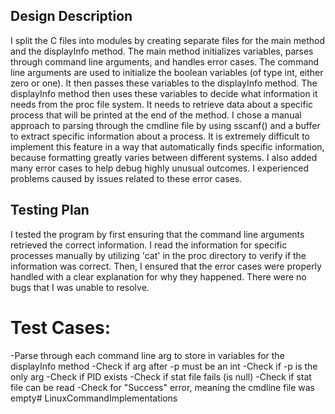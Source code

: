 ## Design Description

I split the C files into modules by creating separate files for the main method and the displayInfo method. The 
main method initializes variables, parses through command line arguments, and handles error cases. The command line 
arguments are used to initialize the boolean variables (of type int, either zero or one). It then passes these 
variables to the displayInfo method. The displayInfo method then uses these variables to decide what information it 
needs from the proc file system. It needs to retrieve data about a specific process that will be printed at the end 
of the method. I chose a manual approach to parsing through the cmdline file by using sscanf() and a buffer to 
extract specific information about a process. It is extremely difficult to 
implement this feature in a way that automatically finds specific information, because formatting greatly varies 
between different systems. I also added many error cases to help debug highly unusual outcomes. I experienced 
problems caused by issues related to these error cases.

## Testing Plan

I tested the program by first ensuring that the command line arguments retrieved the correct information. I read 
the information for specific processes manually by utilizing 'cat' in the proc directory to verify if the 
information was correct. Then, I ensured that the error cases were properly handled with a clear explanation for 
why they happened. There were no bugs that I was unable to resolve.

# Test Cases:

-Parse through each command line arg to store in variables for the displayInfo method
-Check if arg after -p must be an int
-Check if -p is the only arg
-Check if PID exists
-Check if stat file fails (is null)
-Check if stat file can be read
-Check for "Success" error, meaning the cmdline file was empty# LinuxCommandImplementations
